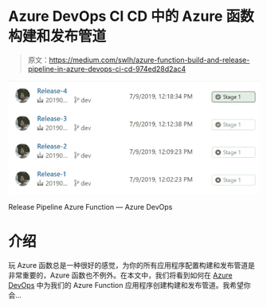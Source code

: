 # Azure DevOps CI CD 中的 Azure 函数构建和发布管道

> 原文：<https://medium.com/swlh/azure-function-build-and-release-pipeline-in-azure-devops-ci-cd-974ed28d2ac4>

![](img/22381ac3c0cdd68e4c8bef10fa3ca677.png)

Release Pipeline Azure Function — Azure DevOps

# 介绍

玩 Azure 函数总是一种很好的感觉，为你的所有应用程序配置构建和发布管道是非常重要的，Azure 函数也不例外。在本文中，我们将看到如何在 [Azure DevOps](https://sibeeshpassion.com/tag/azure-devops/) 中为我们的 Azure Function 应用程序创建构建和发布管道。我希望你会…
